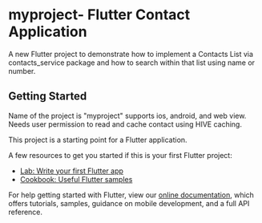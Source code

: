 # myproject- Flutter Contact Application 
A new Flutter project to demonstrate how to implement a Contacts List via contacts_service package and how to search within that list using name or number.

## Getting Started
Name of the project is "myproject"
supports ios, android, and web view.
Needs user permission to read and cache contact using HIVE caching.

This project is a starting point for a Flutter application.

A few resources to get you started if this is your first Flutter project:

- [Lab: Write your first Flutter app](https://flutter.dev/docs/get-started/codelab)
- [Cookbook: Useful Flutter samples](https://flutter.dev/docs/cookbook)

For help getting started with Flutter, view our
[online documentation](https://flutter.dev/docs), which offers tutorials,
samples, guidance on mobile development, and a full API reference.
